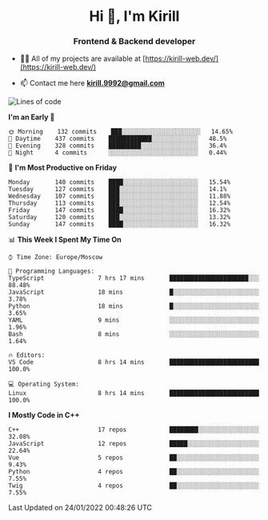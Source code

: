<h1 align="center">Hi 👋, I'm Kirill</h1>
<h3 align="center">Frontend & Backend developer</h3>

- 👨‍💻 All of my projects are available at [https://kirill-web.dev/](https://kirill-web.dev/)

- 📫 Contact me here **kirill.9992@gmail.com**











<!--START_SECTION:waka-->
![Lines of code](https://img.shields.io/badge/From%20Hello%20World%20I%27ve%20Written-520%20Thousand%20lines%20of%20code-blue)

**I'm an Early 🐤** 

```text
🌞 Morning    132 commits    ███░░░░░░░░░░░░░░░░░░░░░░   14.65% 
🌆 Daytime    437 commits    ████████████░░░░░░░░░░░░░   48.5% 
🌃 Evening    328 commits    █████████░░░░░░░░░░░░░░░░   36.4% 
🌙 Night      4 commits      ░░░░░░░░░░░░░░░░░░░░░░░░░   0.44%

```
📅 **I'm Most Productive on Friday** 

```text
Monday       140 commits    ████░░░░░░░░░░░░░░░░░░░░░   15.54% 
Tuesday      127 commits    ███░░░░░░░░░░░░░░░░░░░░░░   14.1% 
Wednesday    107 commits    ███░░░░░░░░░░░░░░░░░░░░░░   11.88% 
Thursday     113 commits    ███░░░░░░░░░░░░░░░░░░░░░░   12.54% 
Friday       147 commits    ████░░░░░░░░░░░░░░░░░░░░░   16.32% 
Saturday     120 commits    ███░░░░░░░░░░░░░░░░░░░░░░   13.32% 
Sunday       147 commits    ████░░░░░░░░░░░░░░░░░░░░░   16.32%

```


📊 **This Week I Spent My Time On** 

```text
⌚︎ Time Zone: Europe/Moscow

💬 Programming Languages: 
TypeScript               7 hrs 17 mins       ██████████████████████░░░   88.48% 
JavaScript               18 mins             █░░░░░░░░░░░░░░░░░░░░░░░░   3.78% 
Python                   18 mins             █░░░░░░░░░░░░░░░░░░░░░░░░   3.65% 
YAML                     9 mins              ░░░░░░░░░░░░░░░░░░░░░░░░░   1.96% 
Bash                     8 mins              ░░░░░░░░░░░░░░░░░░░░░░░░░   1.64%

🔥 Editors: 
VS Code                  8 hrs 14 mins       █████████████████████████   100.0%

💻 Operating System: 
Linux                    8 hrs 14 mins       █████████████████████████   100.0%

```

**I Mostly Code in C++** 

```text
C++                      17 repos            ████████░░░░░░░░░░░░░░░░░   32.08% 
JavaScript               12 repos            █████░░░░░░░░░░░░░░░░░░░░   22.64% 
Vue                      5 repos             ██░░░░░░░░░░░░░░░░░░░░░░░   9.43% 
Python                   4 repos             ██░░░░░░░░░░░░░░░░░░░░░░░   7.55% 
Twig                     4 repos             ██░░░░░░░░░░░░░░░░░░░░░░░   7.55%

```



 Last Updated on 24/01/2022 00:48:26 UTC
<!--END_SECTION:waka-->
